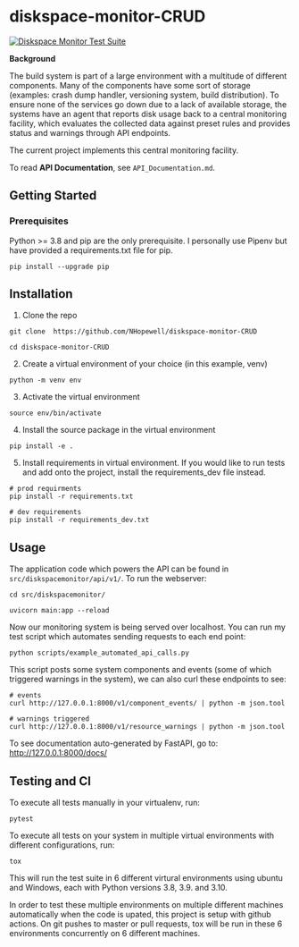 # diskspace-monitor-CRUD

[![Diskspace Monitor Test Suite](https://github.com/NHopewell/diskspace-monitor-CRUD/actions/workflows/tests.yml/badge.svg)](https://github.com/NHopewell/diskspace-monitor-CRUD/actions/workflows/tests.yml)

**Background**

The build system is part of a large environment with a multitude of different components. Many of the components have some sort of storage (examples: crash dump handler, versioning system, build distribution). To ensure none of the services go down due to a lack of available storage, the systems have an agent that reports disk usage back to a central monitoring facility, which evaluates the collected data against preset rules and provides status and warnings through API endpoints.

The current project implements this central monitoring facility.

To read **API Documentation**, see `API_Documentation.md`.

## Getting Started

### Prerequisites

Python >= 3.8 and pip are the only prerequisite. I personally use Pipenv but have provided a requirements.txt file for pip.

```
pip install --upgrade pip
```

## Installation

1. Clone the repo

```
git clone  https://github.com/NHopewell/diskspace-monitor-CRUD

cd diskspace-monitor-CRUD
```

2. Create a virtual environment of your choice (in this example, venv)

```
python -m venv env
```

3. Activate the virtual environment

```
source env/bin/activate
```

4. Install the source package in the virtual environment

```
pip install -e .
```

5. Install requirements in virtual environment. If you would like to
   run tests and add onto the project, install the requirements_dev file instead.

```
# prod requirments
pip install -r requirements.txt

# dev requirements
pip install -r requirements_dev.txt
```

## Usage

The application code which powers the API can be found in `src/diskspacemonitor/api/v1/`. To run the webserver:

```
cd src/diskspacemonitor/

uvicorn main:app --reload
```

Now our monitoring system is being served over localhost. You can run my test script which automates sending requests to each end point:

```
python scripts/example_automated_api_calls.py
```

This script posts some system components and events (some of which triggered warnings in the system), we can also curl these endpoints to see:

```
# events
curl http://127.0.0.1:8000/v1/component_events/ | python -m json.tool

# warnings triggered
curl http://127.0.0.1:8000/v1/resource_warnings | python -m json.tool
```

To see documentation auto-generated by FastAPI, go to: http://127.0.0.1:8000/docs/

## Testing and CI

To execute all tests manually in your virtualenv, run:

```
pytest
```

To execute all tests on your system in multiple virtual environments with different configurations, run:

```
tox
```

This will run the test suite in 6 different virtural environments using ubuntu and Windows, each with Python versions 3.8, 3.9. and 3.10.

In order to test these multiple environments on multiple different machines automatically when the code is upated, this project is setup with github actions. On git pushes to master or pull requests, tox will be run in these 6 environments concurrently on 6 different machines.

